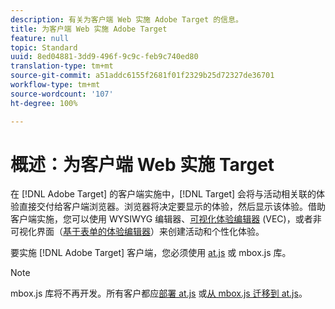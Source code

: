 ```yaml
---
description: 有关为客户端 Web 实施 Adobe Target 的信息。
title: 为客户端 Web 实施 Adobe Target
feature: null
topic: Standard
uuid: 8ed04881-3dd9-496f-9c9c-feb9c740ed80
translation-type: tm+mt
source-git-commit: a51addc6155f2681f01f2329b25d72327de36701
workflow-type: tm+mt
source-wordcount: '107'
ht-degree: 100%

---
```



# 概述：为客户端 Web 实施 Target

在 [!DNL Adobe Target] 的客户端实施中，[!DNL Target] 会将与活动相关联的体验直接交付给客户端浏览器。浏览器将决定要显示的体验，然后显示该体验。借助客户端实施，您可以使用 WYSIWYG 编辑器、[可视化体验编辑器](/help/c-experiences/c-visual-experience-composer/visual-experience-composer.md) (VEC)，或者非可视化界面（[基于表单的体验编辑器](/help/c-experiences/form-experience-composer.md)）来创建活动和个性化体验。

要实施 [!DNL Adobe Target] 客户端，您必须使用 [at.js](/help/c-implementing-target/c-implementing-target-for-client-side-web/c-how-atjs-works/how-atjs-works.md) 或 mbox.js 库。

>[!NOTE]
>
>mbox.js 库将不再开发。所有客户都应[部署 at.js](/help/c-implementing-target/c-implementing-target-for-client-side-web/how-to-deployatjs/how-to-deployatjs.md) 或[从 mbox.js 迁移到 at.js](/help/c-implementing-target/c-implementing-target-for-client-side-web/t-mbox-download/c-target-atjs-implementation/target-migrate-atjs.md)。
